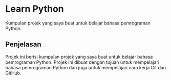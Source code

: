 # Learn Python
Kumpulan projek yang saya buat untuk belajar bahasa pemrograman Python.

## Penjelasan
Projek ini berisi kumpulan projek yang saya buat untuk belajar bahasa pemrograman Python. Projek ini dibuat dengan tujuan untuk mempelajari bahasa pemrograman Python dan juga untuk mempelajari cara kerja Git dan GitHub.
